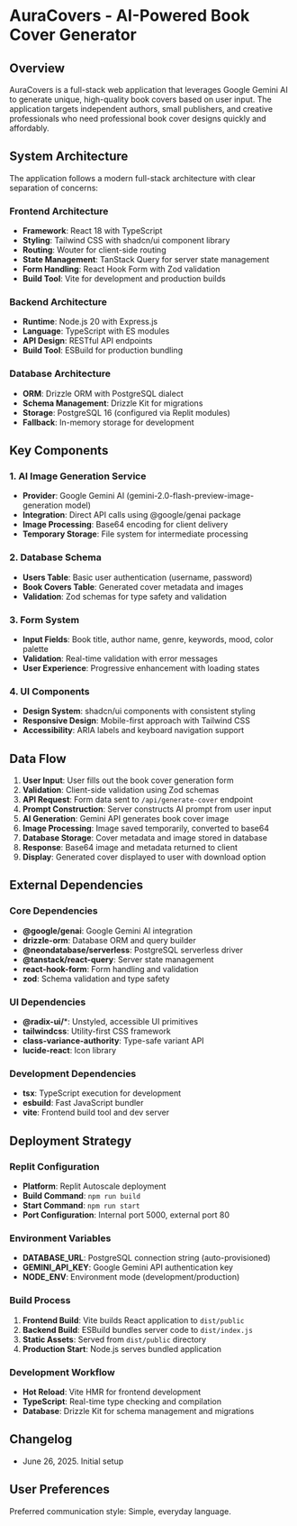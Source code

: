 # AuraCovers - AI-Powered Book Cover Generator

## Overview

AuraCovers is a full-stack web application that leverages Google Gemini AI to generate unique, high-quality book covers based on user input. The application targets independent authors, small publishers, and creative professionals who need professional book cover designs quickly and affordably.

## System Architecture

The application follows a modern full-stack architecture with clear separation of concerns:

### Frontend Architecture
- **Framework**: React 18 with TypeScript
- **Styling**: Tailwind CSS with shadcn/ui component library
- **Routing**: Wouter for client-side routing
- **State Management**: TanStack Query for server state management
- **Form Handling**: React Hook Form with Zod validation
- **Build Tool**: Vite for development and production builds

### Backend Architecture
- **Runtime**: Node.js 20 with Express.js
- **Language**: TypeScript with ES modules
- **API Design**: RESTful API endpoints
- **Build Tool**: ESBuild for production bundling

### Database Architecture
- **ORM**: Drizzle ORM with PostgreSQL dialect
- **Schema Management**: Drizzle Kit for migrations
- **Storage**: PostgreSQL 16 (configured via Replit modules)
- **Fallback**: In-memory storage for development

## Key Components

### 1. AI Image Generation Service
- **Provider**: Google Gemini AI (gemini-2.0-flash-preview-image-generation model)
- **Integration**: Direct API calls using @google/genai package
- **Image Processing**: Base64 encoding for client delivery
- **Temporary Storage**: File system for intermediate processing

### 2. Database Schema
- **Users Table**: Basic user authentication (username, password)
- **Book Covers Table**: Generated cover metadata and images
- **Validation**: Zod schemas for type safety and validation

### 3. Form System
- **Input Fields**: Book title, author name, genre, keywords, mood, color palette
- **Validation**: Real-time validation with error messages
- **User Experience**: Progressive enhancement with loading states

### 4. UI Components
- **Design System**: shadcn/ui components with consistent styling
- **Responsive Design**: Mobile-first approach with Tailwind CSS
- **Accessibility**: ARIA labels and keyboard navigation support

## Data Flow

1. **User Input**: User fills out the book cover generation form
2. **Validation**: Client-side validation using Zod schemas
3. **API Request**: Form data sent to `/api/generate-cover` endpoint
4. **Prompt Construction**: Server constructs AI prompt from user input
5. **AI Generation**: Gemini API generates book cover image
6. **Image Processing**: Image saved temporarily, converted to base64
7. **Database Storage**: Cover metadata and image stored in database
8. **Response**: Base64 image and metadata returned to client
9. **Display**: Generated cover displayed to user with download option

## External Dependencies

### Core Dependencies
- **@google/genai**: Google Gemini AI integration
- **drizzle-orm**: Database ORM and query builder
- **@neondatabase/serverless**: PostgreSQL serverless driver
- **@tanstack/react-query**: Server state management
- **react-hook-form**: Form handling and validation
- **zod**: Schema validation and type safety

### UI Dependencies
- **@radix-ui/***: Unstyled, accessible UI primitives
- **tailwindcss**: Utility-first CSS framework
- **class-variance-authority**: Type-safe variant API
- **lucide-react**: Icon library

### Development Dependencies
- **tsx**: TypeScript execution for development
- **esbuild**: Fast JavaScript bundler
- **vite**: Frontend build tool and dev server

## Deployment Strategy

### Replit Configuration
- **Platform**: Replit Autoscale deployment
- **Build Command**: `npm run build`
- **Start Command**: `npm run start`
- **Port Configuration**: Internal port 5000, external port 80

### Environment Variables
- **DATABASE_URL**: PostgreSQL connection string (auto-provisioned)
- **GEMINI_API_KEY**: Google Gemini API authentication key
- **NODE_ENV**: Environment mode (development/production)

### Build Process
1. **Frontend Build**: Vite builds React application to `dist/public`
2. **Backend Build**: ESBuild bundles server code to `dist/index.js`
3. **Static Assets**: Served from `dist/public` directory
4. **Production Start**: Node.js serves bundled application

### Development Workflow
- **Hot Reload**: Vite HMR for frontend development
- **TypeScript**: Real-time type checking and compilation
- **Database**: Drizzle Kit for schema management and migrations

## Changelog

- June 26, 2025. Initial setup

## User Preferences

Preferred communication style: Simple, everyday language.